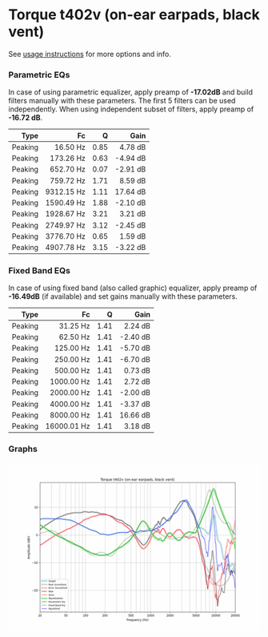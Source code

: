 # Torque t402v (on-ear earpads, black vent)
See [usage instructions](https://github.com/jaakkopasanen/AutoEq#usage) for more options and info.

### Parametric EQs
In case of using parametric equalizer, apply preamp of **-17.02dB** and build filters manually
with these parameters. The first 5 filters can be used independently.
When using independent subset of filters, apply preamp of **-16.72 dB**.

| Type    | Fc         |    Q | Gain     |
|--------:|-----------:|-----:|---------:|
| Peaking | 16.50 Hz   | 0.85 | 4.78 dB  |
| Peaking | 173.26 Hz  | 0.63 | -4.94 dB |
| Peaking | 652.70 Hz  | 0.07 | -2.91 dB |
| Peaking | 759.72 Hz  | 1.71 | 8.59 dB  |
| Peaking | 9312.15 Hz | 1.11 | 17.64 dB |
| Peaking | 1590.49 Hz | 1.88 | -2.10 dB |
| Peaking | 1928.67 Hz | 3.21 | 3.21 dB  |
| Peaking | 2749.97 Hz | 3.12 | -2.45 dB |
| Peaking | 3776.70 Hz | 0.65 | 1.59 dB  |
| Peaking | 4907.78 Hz | 3.15 | -3.22 dB |

### Fixed Band EQs
In case of using fixed band (also called graphic) equalizer, apply preamp of **-16.49dB**
(if available) and set gains manually with these parameters.

| Type    | Fc          |    Q | Gain     |
|--------:|------------:|-----:|---------:|
| Peaking | 31.25 Hz    | 1.41 | 2.24 dB  |
| Peaking | 62.50 Hz    | 1.41 | -2.40 dB |
| Peaking | 125.00 Hz   | 1.41 | -5.70 dB |
| Peaking | 250.00 Hz   | 1.41 | -6.70 dB |
| Peaking | 500.00 Hz   | 1.41 | 0.73 dB  |
| Peaking | 1000.00 Hz  | 1.41 | 2.72 dB  |
| Peaking | 2000.00 Hz  | 1.41 | -2.00 dB |
| Peaking | 4000.00 Hz  | 1.41 | -3.37 dB |
| Peaking | 8000.00 Hz  | 1.41 | 16.66 dB |
| Peaking | 16000.01 Hz | 1.41 | 3.18 dB  |

### Graphs
![](./Torque%20t402v%20(on-ear%20earpads,%20black%20vent).png)